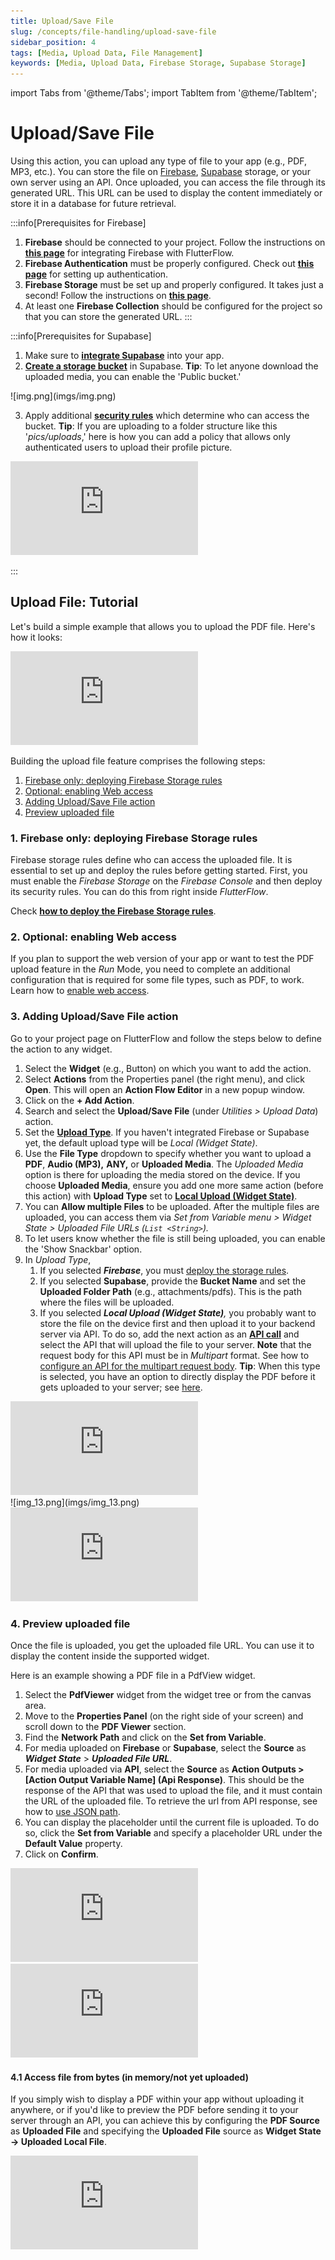 ```yaml
---
title: Upload/Save File
slug: /concepts/file-handling/upload-save-file
sidebar_position: 4
tags: [Media, Upload Data, File Management]
keywords: [Media, Upload Data, Firebase Storage, Supabase Storage]
---
```




import Tabs from '@theme/Tabs';
import TabItem from '@theme/TabItem';

# Upload/Save File

Using this action, you can upload any type of file to your app (e.g., PDF, MP3, etc.). You can store the file on [Firebase](https://firebase.google.com/docs/storage), [Supabase](https://supabase.com/docs/guides/storage) storage, or your own server using an API. Once uploaded, you can access the file through its generated URL. This URL can be used to display the content immediately or store it in a database for future retrieval.

<p></p>

:::info[Prerequisites for Firebase]
1. **Firebase** should be connected to your project. Follow the instructions on [**this page**](../../ff-integrations/database/cloud-firestore/getting-started.md) for integrating Firebase with FlutterFlow.
2. **Firebase Authentication** must be properly configured. Check out [**this page**](../../ff-integrations/authentication/firebase-auth/auth-initial-setup.md) for setting up authentication.
3. **Firebase Storage** must be set up and properly configured. It takes just a second! Follow the instructions on [**this page**](../../ff-integrations/storage/firebase-storage/storage-rules.md).
4. At least one **Firebase Collection** should be configured for the project so that you can store the generated URL.
   :::


:::info[Prerequisites for Supabase]

1. Make sure to [**integrate Supabase**](../../ff-integrations/supabase/supabase-setup.md) into your app.
2. [**Create a storage bucket**](https://supabase.com/docs/guides/storage/quickstart#create-a-bucket) in Supabase.
   **Tip**: To let anyone download the uploaded media, you can enable the 'Public bucket.'

<p></p>
![img.png](imgs/img.png)
<p></p>

3. Apply additional [**security rules**](https://supabase.com/docs/guides/storage/quickstart#add-security-rules) which determine who can access the bucket. **Tip**: If you are uploading to a folder structure like this '*pics/uploads*,' here is how you can add a policy that allows only authenticated users to upload their profile picture.

<div class="video-container"><iframe src="https://www.loom.
com/embed/963ac14f47de43a6b1d77ec1fd2b7228?sid=bced0a6b-4d0c-4b56-9886-5845319b2f9e" frameborder="0" allow="accelerometer; autoplay; clipboard-write; encrypted-media; gyroscope; picture-in-picture; web-share" referrerpolicy="strict-origin-when-cross-origin" allowfullscreen></iframe></div>


:::

## Upload File: Tutorial

Let's build a simple example that allows you to upload the PDF file. Here's how it looks:

<div class="video-container"><iframe src="https://www.loom.
com/embed/cdd5061ff6da4793a2f4e1d294008cca?sid=8d7f3f69-505d-4205-9575-f0bc3ab88e0d" frameborder="0" allow="accelerometer; autoplay; clipboard-write; encrypted-media; gyroscope; picture-in-picture; web-share" referrerpolicy="strict-origin-when-cross-origin" allowfullscreen></iframe></div>

Building the upload file feature comprises the following steps:

1. [Firebase only: deploying Firebase Storage rules](#1-firebase-only-deploying-firebase-storage-rules)
2. [Optional: enabling Web access](#2-optional-enabling-web-access)
3. [Adding Upload/Save File action](#3-adding-uploadsave-file-action)
4. [Preview uploaded file](#4-preview-uploaded-file)

### 1. Firebase only: deploying Firebase Storage rules

Firebase storage rules define who can access the uploaded file. It is essential to set up and deploy the rules before getting started. First, you must enable the *Firebase Storage* on the *Firebase Console* and then deploy its security rules. You can do this from right inside *FlutterFlow*.

Check [**how to deploy the Firebase Storage rules**](../../ff-integrations/storage/firebase-storage/storage-rules.md).

### 2. Optional: enabling Web access

If you plan to support the web version of your app or want to test the PDF upload feature in the *Run* Mode, you need to complete an additional configuration that is required for some file types, such as PDF, to work. Learn how to [enable web access](upload-data.md#web-access-for-pdfs-and-other-files).

### 3. Adding Upload/Save File action

Go to your project page on FlutterFlow and follow the steps below to define the action to any widget.

1. Select the **Widget** (e.g., Button) on which you want to add the action.
2. Select **Actions** from the Properties panel (the right menu), and click **Open**. This will open an **Action Flow Editor** in a new popup window.
3. Click on the **+ Add Action**.
4. Search and select the **Upload/Save File** (under *Utilities > Upload Data*) action.
5. Set the [**Upload Type**](upload-data.md#types-of-upload). If you haven't integrated Firebase or Supabase yet, the default upload type will be *Local (Widget State)*.
6. Use the **File Type** dropdown to specify whether you want to upload a **PDF**, **Audio (MP3),** **ANY,** or **Uploaded Media**. The *Uploaded Media* option is there for uploading the media stored on the device. If you choose **Uploaded Media**, ensure you add one more same action (before this action) with **Upload Type** set to [**Local Upload (Widget State)**](upload-data.md#local-upload-widget-state).
7. You can **Allow multiple Files** to be uploaded. After the multiple files are uploaded, you can access them via *Set from Variable menu > Widget State > Uploaded File URLs (`List <String>`).*
8. To let users know whether the file is still being uploaded, you can enable the 'Show Snackbar' option.
9. In *Upload Type*,
    1. If you selected ***Firebase***, you must [deploy the storage rules](../../ff-integrations/storage/firebase-storage/storage-rules.md).
    2. If you selected **Supabase**, provide the **Bucket Name** and set the **Uploaded Folder Path** (e.g., attachments/pdfs). This is the path where the files will be uploaded.
    3. If you selected ***Local Upload (Widget State)**,* you probably want to store the file on the device first and then upload it to your backend server via API. To do so, add the next action as an [**API call**](../../resources/control-flow/backend-logic/api/create-test-api-calls.md) and select the API that will upload the file to your server. **Note** that the request body for this API must be in *Multipart* format. See how to [configure an API for the multipart request body](../../resources/control-flow/backend-logic/api/rest-api.md). **Tip**: When this type is selected, you have an option to directly display the PDF before it gets uploaded to your server; see [here](#41-access-file-from-bytes-in-memorynot-yet-uploaded).


<Tabs>
<TabItem value="1" label="Upload to Firebase" default>
<div class="video-container"><iframe src="https://www.loom.
com/embed/cf233d09473c46adb6451119d937ca49?sid=6a0fae1b-b35e-45ae-a494-3e200ef8d2d8" frameborder="0" allow="accelerometer; autoplay; clipboard-write; encrypted-media; gyroscope; picture-in-picture; web-share" referrerpolicy="strict-origin-when-cross-origin" allowfullscreen></iframe></div>

</TabItem>
<TabItem value="2" label="Upload to Supabase">
![img_13.png](imgs/img_13.png)
</TabItem>
<TabItem value="3" label="Upload file via API">
<div class="video-container"><iframe src="https://www.loom.
com/embed/1efca3f468c843f59ff786a5881ac74a?sid=7cdbd2cf-d1ac-4cdb-bc2f-e2d3130ac297" frameborder="0" allow="accelerometer; autoplay; clipboard-write; encrypted-media; gyroscope; picture-in-picture; web-share" referrerpolicy="strict-origin-when-cross-origin" allowfullscreen></iframe></div>
</TabItem>
</Tabs>


### 4. Preview uploaded file

Once the file is uploaded, you get the uploaded file URL. You can use it to display the content inside the supported widget.

Here is an example showing a PDF file in a PdfView widget.

1. Select the **PdfViewer** widget from the widget tree or from the canvas area.
2. Move to the **Properties Panel** (on the right side of your screen) and scroll down to the **PDF Viewer** section.
3. Find the **Network Path** and click on the **Set from Variable**.
4. For media uploaded on **Firebase** or **Supabase**, select the **Source** as ***Widget State*** > ***Uploaded File URL***.
5. For media uploaded via **API**, select the **Source** as **Action Outputs > [Action Output Variable Name] (Api Response)**. This should be the response of the API that was used to upload the file, and it must contain the URL of the uploaded file. To retrieve the url from API response, see how to [use JSON path](../../resources/control-flow/backend-logic/api/rest-api.md).
6. You can display the placeholder until the current file is uploaded. To do so, click the **Set from Variable** and specify a placeholder URL under the **Default Value** property.
7. Click on **Confirm**.

<Tabs>
<TabItem value="1" label="Showing file uploaded on Firebase/Supabase" default>
<div class="video-container"><iframe src="https://www.loom.
com/embed/b7ba8af7cfeb43af88ce032a7fb200ab?sid=84cd3065-9c4c-456b-b7a5-15d012f96dbd" frameborder="0" allow="accelerometer; autoplay; clipboard-write; encrypted-media; gyroscope; picture-in-picture; web-share" referrerpolicy="strict-origin-when-cross-origin" allowfullscreen></iframe></div>

</TabItem>
<TabItem value="2" label="Showing file uploaded via API">

<div class="video-container"><iframe src="https://www.loom.
com/embed/a6eb546183cc4b95a82feb89ce31d0fe?sid=13c9d7c9-d717-47ed-9d8a-1ed685d85439" frameborder="0" allow="accelerometer; autoplay; clipboard-write; encrypted-media; gyroscope; picture-in-picture; web-share" referrerpolicy="strict-origin-when-cross-origin" allowfullscreen></iframe></div>


</TabItem>
</Tabs>

#### 4.1 Access file from bytes (in memory/not yet uploaded)

If you simply wish to display a PDF within your app without uploading it anywhere, or if you'd like to preview the PDF before sending it to your server through an API, you can achieve this by configuring the **PDF Source** as **Uploaded File** and specifying the **Uploaded File** source as **Widget State -> Uploaded Local File**.

<div class="video-container"><iframe src="https://www.loom.
com/embed/299036777ee74e24b19c01a9e4dfa808?sid=a0f3b193-4f9f-4c73-adf2-1911cb69e25f" frameborder="0" allow="accelerometer; autoplay; clipboard-write; encrypted-media; gyroscope; picture-in-picture; web-share" referrerpolicy="strict-origin-when-cross-origin" allowfullscreen></iframe></div>

